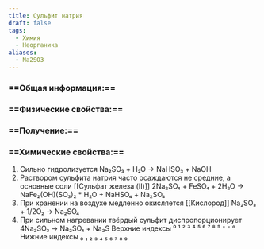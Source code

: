 ```yaml
---
title: Сульфит натрия
draft: false
tags:
  - Химия
  - Неорганика
aliases:
  - Na2SO3
---
```

### ==Общая информация:==
### ==Физические свойства:==
### ==Получение:==
### ==Химические свойства:==
1. Сильно гидролизуется
						Na₂SO₃ + H₂O → NaHSO₃ + NaOH
2. Раствором сульфита натрия часто осаждаются не средние, а основные соли [[Сульфат железа (II)]]
	2Na₂SO₄ + FeSO₄ + 2H₂O → NaFe₂(OH)(SO₃)₂ * H₂O + NaHSO₄ + Na₂SO₄
3. При хранении на воздухе медленно окисляется [[Кислород]]
							Na₂SO₃ + 1/2O₂ → Na₂SO₄
4. При сильном нагревании твёрдый сульфит диспропорционирует
							4Na₂SO₃ → Na₂SO₄ + Na₂S
Верхние индексы ⁰ ¹ ² ³ ⁴ ⁵ ⁶ ⁷ ⁸ ⁹ ⁺ ⁻ °
Нижние индексы ₀ ₁ ₂ ₃ ₄ ₅ ₆ ₇ ₈ ₉ 
